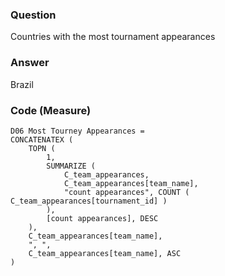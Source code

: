 ### Question
Countries with the most tournament appearances

### Answer
Brazil

### Code (Measure)

```
D06 Most Tourney Appearances =
CONCATENATEX (
    TOPN (
        1,
        SUMMARIZE (
            C_team_appearances,
            C_team_appearances[team_name],
            "count appearances", COUNT ( C_team_appearances[tournament_id] )
        ),
        [count appearances], DESC
    ),
    C_team_appearances[team_name],
    ", ",
    C_team_appearances[team_name], ASC
)


```
